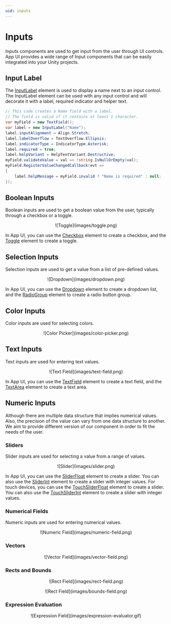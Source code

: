 ```yaml
---
uid: inputs
---
```


# Inputs

Inputs components are used to get input from the user through UI controls. 
App UI provides a wide range of Input components that can be easily integrated into your Unity projects.

## Input Label

The [InputLabel](xref:Unity.AppUI.UI.InputLabel) element is used to display a name next to an input control.
The InputLabel element can be used with any input control and will decorate it with a label, required indicator and helper text.

```cs
// This code creates a Name field with a label.
// The field is valid if it contains at least 1 character.
var myField = new TextField();
var label = new InputLabel("Name");
label.inputAlignment = Align.Stretch;
label.labelOverflow = TextOverflow.Ellipsis;
label.indicatorType = IndicatorType.Asterisk;
label.required = true;
label.helpVariant = HelpTextVariant.Destructive;
myField.validateValue = val => !string.IsNullOrEmpty(val);
myField.RegisterValueChangedCallback(evt =>
{
    label.helpMessage = myField.invalid ? "Name is required" : null;
});
```

## Boolean Inputs

Boolean inputs are used to get a boolean value from the user, typically through a checkbox or a toggle. 

<p align="center">
![Toggle](images/toggle.png)
</p>

In App UI, you can use the [Checkbox](xref:Unity.AppUI.UI.Checkbox) element to create a checkbox, 
and the [Toggle](xref:Unity.AppUI.UI.Toggle) element to create a toggle.

## Selection Inputs

Selection inputs are used to get a value from a list of pre-defined values. 

<p align="center">
![Dropdown](images/dropdown.png)
</p>

In App UI, you can use the [Dropdown](xref:Unity.AppUI.UI.Dropdown) element to create a dropdown list, 
and the [RadioGroup](xref:Unity.AppUI.UI.RadioGroup) element to create a radio button group.

## Color Inputs

Color inputs are used for selecting colors. 

<p align="center">
![Color Picker](images/color-picker.png)
</p>


## Text Inputs

Text inputs are used for entering text values.

<p align="center">
![Text Field](images/text-field.png)
</p>

In App UI, you can use the [TextField](xref:Unity.AppUI.UI.TextField) element to create a text field,
and the [TextArea](xref:Unity.AppUI.UI.TextArea) element to create a text area.

## Numeric Inputs

Although there are multiple data structure that implies numerical values.
Also, the precision of the value can vary from one data structure to another.
We aim to provide different version of our component in order to fit the needs of the user.

### Sliders 

Slider inputs are used for selecting a value from a range of values.

<p align="center">
![Slider](images/slider.png)
</p>

In App UI, you can use the [SliderFloat](xref:Unity.AppUI.UI.SliderFloat) element to create a slider.
You can also use the [SliderInt](xref:Unity.AppUI.UI.SliderInt) element to create a slider with integer values.
For touch devices, you can use the [TouchSliderFloat](xref:Unity.AppUI.UI.TouchSliderFloat) element to create a slider.
You can also use the [TouchSliderInt](xref:Unity.AppUI.UI.TouchSliderInt) element to create a slider with integer values.

### Numerical Fields

Numeric inputs are used for entering numerical values.

<p align="center">
![Numeric Field](images/numeric-field.png)
</p>

### Vectors

<p align="center">
![Vector Field](images/vector-field.png)
</p>

### Rects and Bounds

<p align="center">
![Rect Field](images/rect-field.png)
</p>

<p align="center">
![Rect Field](images/bounds-field.png)
</p>

### Expression Evaluation

<p align="center">
![Expression Field](images/expression-evaluator.gif)
</p>

